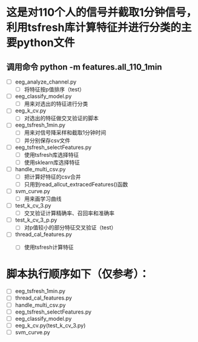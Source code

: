 # 这是对110个人的信号并截取1分钟信号，利用tsfresh库计算特征并进行分类的主要python文件

## 调用命令 python -m features.all_110_1min

- [ ] eeg_analyze_channel.py
    - [ ] 将特征按p值排序（test）
- [ ] eeg_classify_model.py
    - [ ] 用来对选出的特征进行分类
- [ ] eeg_k_cv.py
    - [ ] 对选出的特征做交叉验证的脚本
- [ ] eeg_tsfresh_1min.py
    - [ ] 用来对信号降采样和截取1分钟时间
    - [ ] 并分别保存csv文件
 - [ ] eeg_tsfresh_selectFeatures.py
    - [ ] 使用tsfresh库选择特征
    - [ ] 使用sklearn库选择特征
 - [ ] handle_multi_csv.py
    - [ ] 把计算好特征的csv合并
    - [ ] 只用到read_allcut_extracedFeatures()函数
 - [ ] svm_curve.py
    - [ ] 用来画学习曲线
 - [ ] test_k_cv_3.py
    - [ ] 交叉验证计算精确率、召回率和准确率
  - [ ] test_k_cv_3_p.py
    - [ ] 对p值较小的部分特征交叉验证（test）
 - [ ] thread_cal_features.py
    - [ ] 使用tsfresh计算特征
 
    
#  脚本执行顺序如下（仅参考）：
- [ ] eeg_tsfresh_1min.py
- [ ] thread_cal_features.py
- [ ] handle_multi_csv.py
- [ ] eeg_tsfresh_selectFeatures.py
- [ ] eeg_classify_model.py
- [ ] eeg_k_cv.py(test_k_cv_3.py)
- [ ] svm_curve.py
